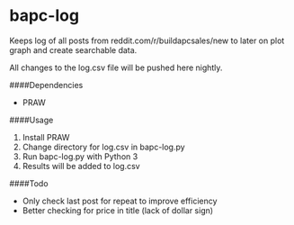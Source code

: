 bapc-log
=====
Keeps log of all posts from reddit.com/r/buildapcsales/new to later on plot graph and create searchable data.

All changes to the log.csv file will be pushed here nightly.

####Dependencies
* PRAW

####Usage
1. Install PRAW
2. Change directory for log.csv in bapc-log.py
3. Run bapc-log.py with Python 3
4. Results will be added to log.csv

####Todo
* Only check last post for repeat to improve efficiency
* Better checking for price in title (lack of dollar sign)
